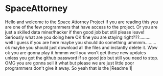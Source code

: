 # SpaceAttorney
Hello and welcome to the Space Attorney Project If you are reading this you are one of the few programmers that have access to the project.
 Or you are just a skilled data miner/hacker if then good job but still please leave! Seriously what are you doing here
OK fine you are staying right???......... well I guess if you are here maybe you should do something ummmm......... ok maybe you should just download all the files and instantly delete it. Wow ok you are gonna play it hmmm well you won't get these new updates unless you got the github password if so good job but still you need to stop. OMG you are gonna sell it what but please we are just little poor programmers don't give it away.
 So yeah that is the |Readme 1|

